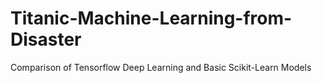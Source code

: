 # Titanic-Machine-Learning-from-Disaster
Comparison of Tensorflow Deep Learning and Basic Scikit-Learn Models
